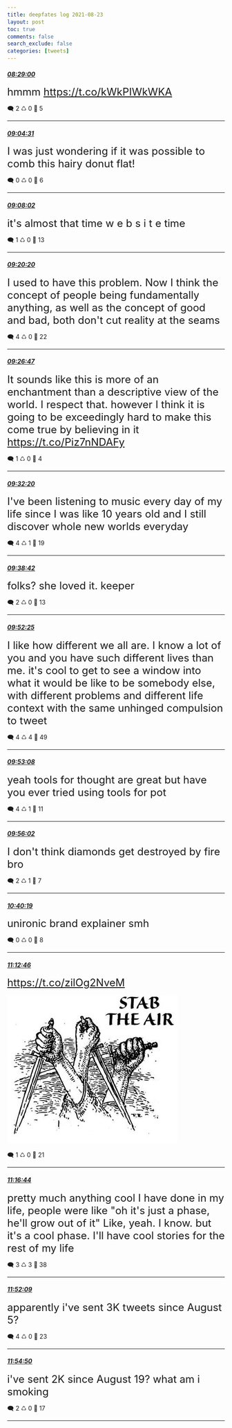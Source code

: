 ```yaml
---
title: deepfates log 2021-08-23
layout: post
toc: true
comments: false
search_exclude: false
categories: [tweets]
---
```



#### <a href = "https://twitter.com/deepfates/status/1429812925909241863">*08:29:00*</a>

<font size="5">hmmm   https://t.co/kWkPIWkWKA</font>



🗨️ 2 ♺ 0 🤍  5   

---
    
#### <a href = "https://twitter.com/deepfates/status/1429821860573638663">*09:04:31*</a>

<font size="5">I was just wondering if it was possible to comb this hairy donut flat!</font>



🗨️ 0 ♺ 0 🤍  6   

---
    
#### <a href = "https://twitter.com/deepfates/status/1429822746079289344">*09:08:02*</a>

<font size="5">it's almost that time  w e b s i t e time</font>



🗨️ 1 ♺ 0 🤍  13   

---
    
#### <a href = "https://twitter.com/deepfates/status/1429825842817900544">*09:20:20*</a>

<font size="5">I used to have this problem. Now I think the concept of people being fundamentally anything, as well as the concept of good and bad, both don't cut reality at the seams</font>



🗨️ 4 ♺ 0 🤍  22   

---
    
#### <a href = "https://twitter.com/deepfates/status/1429827467162701829">*09:26:47*</a>

<font size="5">It sounds like this is more of an enchantment than a descriptive view of the world. I respect that. however I think it is going to be exceedingly hard to make this come true by believing in it   https://t.co/Piz7nNDAFy</font>



🗨️ 1 ♺ 0 🤍  4   

---
    
#### <a href = "https://twitter.com/deepfates/status/1429828863920467977">*09:32:20*</a>

<font size="5">I've been listening to music every day of my life since I was like 10 years old and I still discover whole new worlds everyday</font>



🗨️ 4 ♺ 1 🤍  19   

---
    
#### <a href = "https://twitter.com/deepfates/status/1429830467071533060">*09:38:42*</a>

<font size="5">folks? she loved it. keeper</font>



🗨️ 2 ♺ 0 🤍  13   

---
    
#### <a href = "https://twitter.com/deepfates/status/1429833918597922817">*09:52:25*</a>

<font size="5">I like how different we all are. I know a lot of you and you have such different lives than me.   it's cool to get to see a window into what it would be like to be somebody else, with different problems and different life context with the same unhinged compulsion to tweet</font>



🗨️ 4 ♺ 4 🤍  49   

---
    
#### <a href = "https://twitter.com/deepfates/status/1429834098617450507">*09:53:08*</a>

<font size="5">yeah tools for thought are great but have you ever tried using tools for pot</font>



🗨️ 4 ♺ 1 🤍  11   

---
    
#### <a href = "https://twitter.com/deepfates/status/1429834828883451912">*09:56:02*</a>

<font size="5">I don't think diamonds get destroyed by fire bro</font>



🗨️ 2 ♺ 1 🤍  7   

---
    
#### <a href = "https://twitter.com/deepfates/status/1429845971412955142">*10:40:19*</a>

<font size="5">unironic brand explainer smh</font>



🗨️ 0 ♺ 0 🤍  8   

---
    
#### <a href = "https://twitter.com/deepfates/status/1429854137282297861">*11:12:46*</a>

<font size="5"> https://t.co/zilOg2NveM</font>

![image from twitter](/./images/E9fcwq2VIBMmdTo.jpg)


🗨️ 1 ♺ 0 🤍  21   

---
    
#### <a href = "https://twitter.com/deepfates/status/1429855135073673218">*11:16:44*</a>

<font size="5">pretty much anything cool I have done in my life, people were like "oh it's just a phase, he'll grow out of it"  Like, yeah. I know. but it's a cool phase. I'll have cool stories for the rest of my life</font>



🗨️ 3 ♺ 3 🤍  38   

---
    
#### <a href = "https://twitter.com/deepfates/status/1429864047231467520">*11:52:09*</a>

<font size="5">apparently i've sent 3K tweets since August 5?</font>



🗨️ 4 ♺ 0 🤍  23   

---
    
#### <a href = "https://twitter.com/deepfates/status/1429864722841542657">*11:54:50*</a>

<font size="5">i've sent 2K since August 19? what am i smoking</font>



🗨️ 2 ♺ 0 🤍  17   

---
    
            
